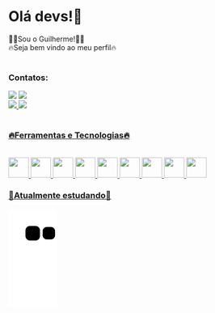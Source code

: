 <h1> Olá devs!👋</h1>
🙋‍♂️Sou o Guilherme!🙋‍♂️</br>
🔥Seja bem vindo ao meu perfil🔥
</br></br>

### Contatos:

<div>
<a href="https://www.instagram.com/guilhermebenso/" target="_blank"><img src="https://img.shields.io/badge/-Instagram-%23E4405F?style=for-the-badge&logo=instagram&logoColor=white" target="_blank"></a>
<a href="https://www.linkedin.com/in/guilherme-de-souza-benso-2b16681ba/" target="_blank"><img src="https://img.shields.io/badge/-LinkedIn-%230077B5?style=for-the-badge&logo=linkedin&logoColor=white" target="_blank"></a>   
</div>


<div>
<a href="https://github.com/Guilherme-Benso/">
<img height="180em" src="https://github-readme-stats.vercel.app/api/top-langs/?username=Guilherme-Benso&layout=compact&langs_count=7&theme=dracula"/>
<img height="180em" src="https://github-readme-stats.vercel.app/api?username=Guilherme-Benso&show_icons=true&theme=dracula&include_all_commits=true&count_private=true"/>
</div>
</br>
<h3>🔥Ferramentas e Tecnologias🔥</h3>
</br>
<img src="https://cdn.jsdelivr.net/gh/devicons/devicon/icons/css3/css3-plain-wordmark.svg"width="40" height="40" /> 
<img src="https://cdn.jsdelivr.net/gh/devicons/devicon/icons/git/git-original.svg" width="40" height="40"/>
<img src="https://cdn.jsdelivr.net/gh/devicons/devicon/icons/github/github-original.svg"width="40" height="40" />
<img src="https://cdn.jsdelivr.net/gh/devicons/devicon/icons/html5/html5-plain-wordmark.svg"width="40" height="40" />
<img src="https://cdn.jsdelivr.net/gh/devicons/devicon/icons/javascript/javascript-original.svg"width="40" height="40" />
<img src="https://cdn.jsdelivr.net/gh/devicons/devicon/icons/mysql/mysql-plain-wordmark.svg"width="40" height="40" />
<img src="https://cdn.jsdelivr.net/gh/devicons/devicon/icons/oracle/oracle-original.svg" width="40" height="40"/>
<img src="https://cdn.jsdelivr.net/gh/devicons/devicon/icons/php/php-plain.svg" width="40" height="40"/>
<img src="https://cdn.jsdelivr.net/gh/devicons/devicon/icons/sass/sass-original.svg" width="40" height="40"/>
</br>

<h3>🚀Atualmente estudando🚀</h3>


![Snake animation](https://github.com/Guilherme-Benso/Guilherme-Benso/blob/output/github-contribution-grid-snake.svg)
          
          
          
          
         
          
